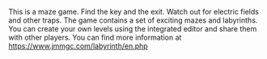 This is a maze game. Find the key and the exit. Watch out for electric fields and other traps. The game contains a set of exciting mazes and labyrinths. You can create your own levels using the integrated editor and share them with other players.
You can find more information at https://www.jmmgc.com/labyrinth/en.php
